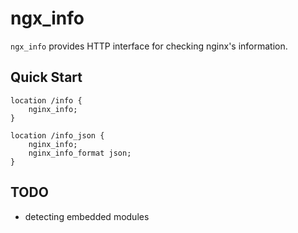 # ngx_info

`ngx_info` provides HTTP interface for checking nginx's information.

## Quick Start

```nginx
location /info {
    nginx_info;
}

location /info_json {
    nginx_info;
    nginx_info_format json;
}
```

## TODO

 * detecting embedded modules
